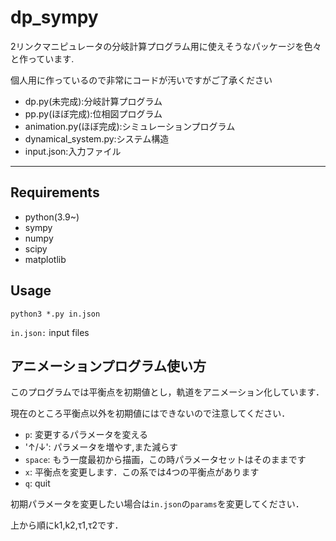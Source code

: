 # dp_sympy
2リンクマニピュレータの分岐計算プログラム用に使えそうなパッケージを色々と作っています.

個人用に作っているので非常にコードが汚いですがご了承ください

- dp.py(未完成):分岐計算プログラム
- pp.py(ほぼ完成):位相図プログラム
- animation.py(ほぼ完成):シミュレーションプログラム
- dynamical_system.py:システム構造
- input.json:入力ファイル
***

## Requirements
* python(3.9~)
* sympy
* numpy
* scipy
* matplotlib

## Usage

```python3 *.py in.json ```

```in.json:``` input files



## アニメーションプログラム使い方

このプログラムでは平衡点を初期値とし，軌道をアニメーション化しています．

現在のところ平衡点以外を初期値にはできないので注意してください．



- `p`: 変更するパラメータを変える
- '&uarr;/&darr;': パラメータを増やす,また減らす
- `space`: もう一度最初から描画，この時パラメータセットはそのままです
- `x`: 平衡点を変更します．この系では4つの平衡点があります
- `q`: quit

初期パラメータを変更したい場合は`in.json`の`params`を変更してください．

上から順にk1,k2,&tau;1,&tau;2です．
